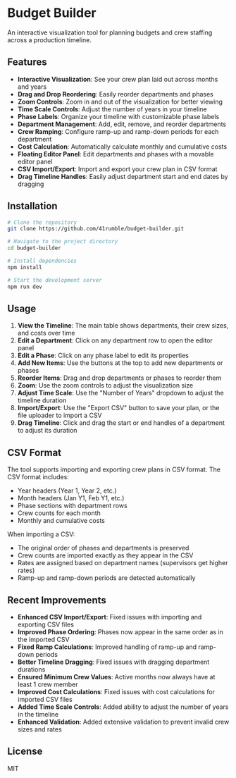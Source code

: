 # Budget Builder

An interactive visualization tool for planning budgets and crew staffing across a production timeline.

## Features

- **Interactive Visualization**: See your crew plan laid out across months and years
- **Drag and Drop Reordering**: Easily reorder departments and phases
- **Zoom Controls**: Zoom in and out of the visualization for better viewing
- **Time Scale Controls**: Adjust the number of years in your timeline
- **Phase Labels**: Organize your timeline with customizable phase labels
- **Department Management**: Add, edit, remove, and reorder departments
- **Crew Ramping**: Configure ramp-up and ramp-down periods for each department
- **Cost Calculation**: Automatically calculate monthly and cumulative costs
- **Floating Editor Panel**: Edit departments and phases with a movable editor panel
- **CSV Import/Export**: Import and export your crew plan in CSV format
- **Drag Timeline Handles**: Easily adjust department start and end dates by dragging

## Installation

```bash
# Clone the repository
git clone https://github.com/41rumble/budget-builder.git

# Navigate to the project directory
cd budget-builder

# Install dependencies
npm install

# Start the development server
npm run dev
```

## Usage

1. **View the Timeline**: The main table shows departments, their crew sizes, and costs over time
2. **Edit a Department**: Click on any department row to open the editor panel
3. **Edit a Phase**: Click on any phase label to edit its properties
4. **Add New Items**: Use the buttons at the top to add new departments or phases
5. **Reorder Items**: Drag and drop departments or phases to reorder them
6. **Zoom**: Use the zoom controls to adjust the visualization size
7. **Adjust Time Scale**: Use the "Number of Years" dropdown to adjust the timeline duration
8. **Import/Export**: Use the "Export CSV" button to save your plan, or the file uploader to import a CSV
9. **Drag Timeline**: Click and drag the start or end handles of a department to adjust its duration

## CSV Format

The tool supports importing and exporting crew plans in CSV format. The CSV format includes:
- Year headers (Year 1, Year 2, etc.)
- Month headers (Jan Y1, Feb Y1, etc.)
- Phase sections with department rows
- Crew counts for each month
- Monthly and cumulative costs

When importing a CSV:
- The original order of phases and departments is preserved
- Crew counts are imported exactly as they appear in the CSV
- Rates are assigned based on department names (supervisors get higher rates)
- Ramp-up and ramp-down periods are detected automatically

## Recent Improvements

- **Enhanced CSV Import/Export**: Fixed issues with importing and exporting CSV files
- **Improved Phase Ordering**: Phases now appear in the same order as in the imported CSV
- **Fixed Ramp Calculations**: Improved handling of ramp-up and ramp-down periods
- **Better Timeline Dragging**: Fixed issues with dragging department durations
- **Ensured Minimum Crew Values**: Active months now always have at least 1 crew member
- **Improved Cost Calculations**: Fixed issues with cost calculations for imported CSV files
- **Added Time Scale Controls**: Added ability to adjust the number of years in the timeline
- **Enhanced Validation**: Added extensive validation to prevent invalid crew sizes and rates

## License

MIT